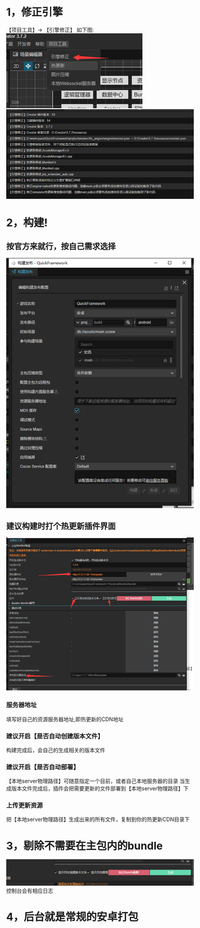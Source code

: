 # 1，修正引擎
【项目工具】-> 【引擎修正】
如下图:
![引擎修正](images/fix.png)
![引擎修正日志](images/fix_log.png)
# 2，构建!
## 按官方来就行，按自己需求选择
![构建](images/build.png)
## 建议构建时打个热更新插件界面
![热更新](images/hotupdate.png)
### 服务器地址
填写好自己的资源服务器地址,即热更新的CDN地址
### 建议开启【是否自动创建版本文件】
构建完成后，会自己的生成相关的版本文件
### 建议开启【是否自动部署】
【本地server物理路径】可随意指定一个目前，或者自己本地服务器的目录
当生成版本文件完成后，插件会把需要更新的文件部署到【本地server物理路径】下
### 上传更新资源
把【本地server物理路径】生成出来的所有文件，复制到你的热更新CDN目录下

# 3，剔除不需要在主包内的bundle
![热更新](images/delete_bundle.png)
控制台会有相应日志

# 4，后台就是常规的安卓打包